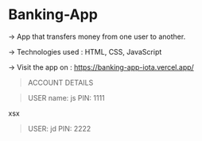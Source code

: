 # Banking-App

 -> App that transfers money from one user to another.
 
 
 
 -> Technologies used : HTML, CSS, JavaScript
 
 
 -> Visit the app on : https://banking-app-iota.vercel.app/
 
 >ACCOUNT DETAILS




 >USER name: js  PIN: 1111

xsx


 >USER: jd  PIN: 2222
